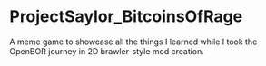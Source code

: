 # ProjectSaylor_BitcoinsOfRage
A meme game to showcase all the things I learned while I took the OpenBOR journey in 2D brawler-style mod creation.
